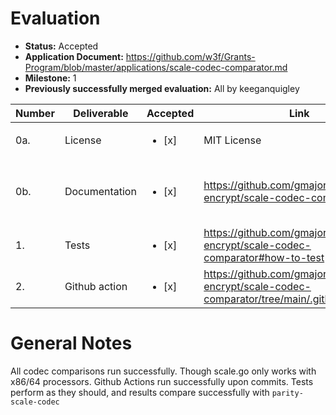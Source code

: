 # Evaluation

- **Status:** Accepted
- **Application Document:** https://github.com/w3f/Grants-Program/blob/master/applications/scale-codec-comparator.md
- **Milestone:** 1
- **Previously successfully merged evaluation:** All by keeganquigley

| Number | Deliverable   | Accepted               | Link                                                                                 | Notes                                                               |
| ------ | ------------- | ---------------------- | ------------------------------------------------------------------------------------ | ------------------------------------------------------------------- |
| 0a.    | License       | <ul><li>[x] </li></ul> | MIT License                                                                          |                                                                     |
| 0b.    | Documentation | <ul><li>[x] </li></ul> | https://github.com/gmajor-encrypt/scale-codec-comparator                             | Documentation is minimal, but a description was added upon request. |
| 1.     | Tests         | <ul><li>[x] </li></ul> | https://github.com/gmajor-encrypt/scale-codec-comparator#how-to-test                 | Successful                                                          |
| 2.     | Github action | <ul><li>[x] </li></ul> | https://github.com/gmajor-encrypt/scale-codec-comparator/tree/main/.github/workflows | Successful                                                          |

# General Notes

All codec comparisons run successfully. Though scale.go only works with x86/64 processors. Github Actions run successfully upon commits. Tests perform as they should, and results compare successfully with `parity-scale-codec`
